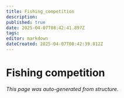 ```yaml
---
title: Fishing_competition
description: 
published: true
date: 2025-04-07T08:42:41.897Z
tags: 
editor: markdown
dateCreated: 2025-04-07T08:42:39.812Z
---
```


# Fishing competition

*This page was auto-generated from structure.*
